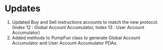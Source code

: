 # Updates

1. Updated Buy and Sell instructions accounts to match the new protocol. (Index 12 : Global Account Accumulator, Index 13 : User Account Accumulator)
2. Added methods to PumpFun class to generate Global Account Accumulator and User Account Accumulator PDAs.